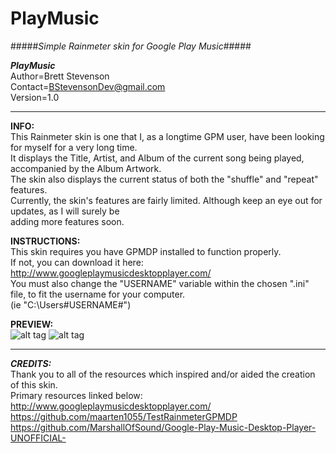 # PlayMusic
#####*Simple Rainmeter skin for Google Play Music*#####

***PlayMusic***  
  Author=Brett Stevenson  
  Contact=BStevensonDev@gmail.com  
  Version=1.0

*********************************************************************************************************

**INFO:**  
  This Rainmeter skin is one that I, as a longtime GPM user,  have been looking for myself for a very long time.  
  It displays the Title, Artist, and Album of the current song being played, accompanied by the Album Artwork.  
  The skin also displays the current status of both the "shuffle" and "repeat" features.  
  Currently, the skin's features are fairly limited. Although keep an eye out for updates, as I will surely be   
  adding more features soon.


**INSTRUCTIONS:**  
  This skin requires you have GPMDP installed to function properly.   
  If not, you can download it here: http://www.googleplaymusicdesktopplayer.com/  
  You must also change the "USERNAME"  variable within the chosen ".ini" file, to fit the username for your computer.   
  (ie "C:\Users\#USERNAME#\") 
  
**PREVIEW:**  
  ![alt tag](https://github.com/JonSn0w/PlayMusic/blob/master/Preview/SquarePreview.png)  ![alt tag](https://github.com/JonSn0w/PlayMusic/blob/master/Preview/LandscapePreview.png)
  
*********************************************************************************************************

***CREDITS:***  
Thank you to all of the resources which inspired and/or aided the creation of this skin.  
  Primary resources linked below:  
     http://www.googleplaymusicdesktopplayer.com/   
     https://github.com/maarten1055/TestRainmeterGPMDP  
     https://github.com/MarshallOfSound/Google-Play-Music-Desktop-Player-UNOFFICIAL-  
